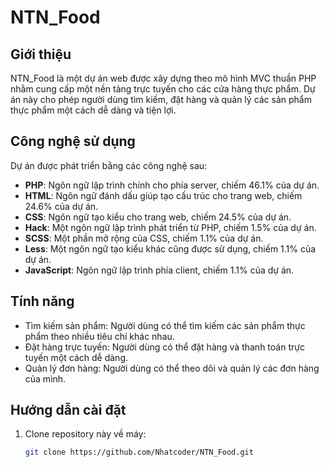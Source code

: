 # NTN_Food

## Giới thiệu

NTN_Food là một dự án web được xây dựng theo mô hình MVC thuần PHP nhằm cung cấp một nền tảng trực tuyến cho các cửa hàng thực phẩm. Dự án này cho phép người dùng tìm kiếm, đặt hàng và quản lý các sản phẩm thực phẩm một cách dễ dàng và tiện lợi.

## Công nghệ sử dụng

Dự án được phát triển bằng các công nghệ sau:

- **PHP**: Ngôn ngữ lập trình chính cho phía server, chiếm 46.1% của dự án.
- **HTML**: Ngôn ngữ đánh dấu giúp tạo cấu trúc cho trang web, chiếm 24.6% của dự án.
- **CSS**: Ngôn ngữ tạo kiểu cho trang web, chiếm 24.5% của dự án.
- **Hack**: Một ngôn ngữ lập trình phát triển từ PHP, chiếm 1.5% của dự án.
- **SCSS**: Một phần mở rộng của CSS, chiếm 1.1% của dự án.
- **Less**: Một ngôn ngữ tạo kiểu khác cũng được sử dụng, chiếm 1.1% của dự án.
- **JavaScript**: Ngôn ngữ lập trình phía client, chiếm 1.1% của dự án.

## Tính năng

- Tìm kiếm sản phẩm: Người dùng có thể tìm kiếm các sản phẩm thực phẩm theo nhiều tiêu chí khác nhau.
- Đặt hàng trực tuyến: Người dùng có thể đặt hàng và thanh toán trực tuyến một cách dễ dàng.
- Quản lý đơn hàng: Người dùng có thể theo dõi và quản lý các đơn hàng của mình.

## Hướng dẫn cài đặt

1. Clone repository này về máy:
   ```bash
   git clone https://github.com/Nhatcoder/NTN_Food.git
